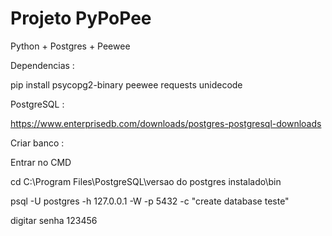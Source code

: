 # Projeto PyPoPee

Python + Postgres + Peewee

Dependencias : 

pip install psycopg2-binary peewee requests unidecode

PostgreSQL : 

https://www.enterprisedb.com/downloads/postgres-postgresql-downloads

Criar banco :

Entrar no CMD 

cd C:\Program Files\PostgreSQL\versao do postgres instalado\bin

psql -U postgres -h 127.0.0.1 -W  -p 5432 -c "create database teste"

digitar senha 123456
